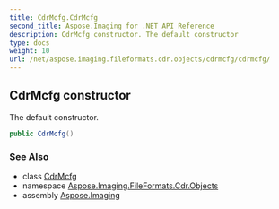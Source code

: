 ```yaml
---
title: CdrMcfg.CdrMcfg
second_title: Aspose.Imaging for .NET API Reference
description: CdrMcfg constructor. The default constructor
type: docs
weight: 10
url: /net/aspose.imaging.fileformats.cdr.objects/cdrmcfg/cdrmcfg/
---
```

## CdrMcfg constructor

The default constructor.

```csharp
public CdrMcfg()
```

### See Also

* class [CdrMcfg](../)
* namespace [Aspose.Imaging.FileFormats.Cdr.Objects](../../cdrmcfg/)
* assembly [Aspose.Imaging](../../../)


